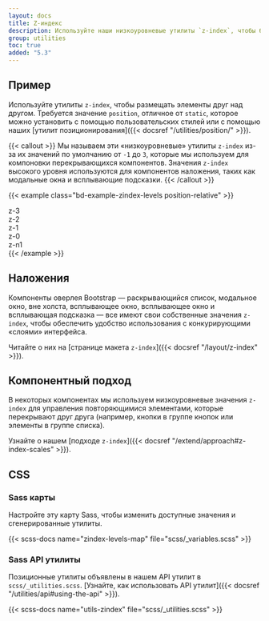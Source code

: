 ```yaml
---
layout: docs
title: Z-индекс
description: Используйте наши низкоуровневые утилиты `z-index`, чтобы быстро изменить уровень стека элемента или компонента.
group: utilities
toc: true
added: "5.3"
---
```


## Пример

Используйте утилиты `z-index`, чтобы размещать элементы друг над другом. Требуется значение `position`, отличное от `static`, которое можно установить с помощью пользовательских стилей или с помощью наших [утилит позиционирования]({{< docsref "/utilities/position/" >}}).

{{< callout >}}
Мы называем эти «низкоуровневые» утилиты `z-index` из-за их значений по умолчанию от `-1` до `3`, которые мы используем для компоновки перекрывающихся компонентов. Значения `z-index` высокого уровня используются для компонентов наложения, таких как модальные окна и всплывающие подсказки.
{{< /callout >}}

{{< example class="bd-example-zindex-levels position-relative" >}}
<div class="z-3 position-absolute p-5 rounded-3"><span>z-3</span></div>
<div class="z-2 position-absolute p-5 rounded-3"><span>z-2</span></div>
<div class="z-1 position-absolute p-5 rounded-3"><span>z-1</span></div>
<div class="z-0 position-absolute p-5 rounded-3"><span>z-0</span></div>
<div class="z-n1 position-absolute p-5 rounded-3"><span>z-n1</span></div>
{{< /example >}}

## Наложения

Компоненты оверлея Bootstrap — раскрывающийся список, модальное окно, вне холста, всплывающее окно, всплывающее окно и всплывающая подсказка — все имеют свои собственные значения `z-index`, чтобы обеспечить удобство использования с конкурирующими «слоями» интерфейса.

Читайте о них на [странице макета `z-index`]({{< docsref "/layout/z-index" >}}).

## Компонентный подход

В некоторых компонентах мы используем низкоуровневые значения `z-index` для управления повторяющимися элементами, которые перекрывают друг друга (например, кнопки в группе кнопок или элементы в группе списка).

Узнайте о нашем [подходе `z-index`]({{< docsref "/extend/approach#z-index-scales" >}}).

## CSS

### Sass карты

Настройте эту карту Sass, чтобы изменить доступные значения и сгенерированные утилиты.

{{< scss-docs name="zindex-levels-map" file="scss/_variables.scss" >}}

### Sass API утилиты

Позиционные утилиты объявлены в нашем API утилит в `scss/_utilities.scss`. [Узнайте, как использовать API утилит]({{< docsref "/utilities/api#using-the-api" >}}).

{{< scss-docs name="utils-zindex" file="scss/_utilities.scss" >}}
